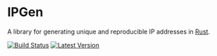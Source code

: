 # IPGen

A library for generating unique and reproducible IP addresses in [Rust].

[Rust]: https://www.rust-lang.org

[![Build Status](https://travis-ci.org/rushmorem/ipgen.svg?branch=master)](https://travis-ci.org/rushmorem/ipgen) [![Latest Version](https://img.shields.io/crates/v/ipgen.svg)](https://crates.io/crates/ipgen)
